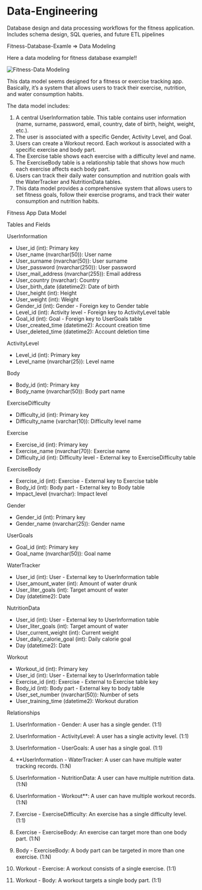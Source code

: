 # Data-Engineering
Database design and data processing workflows for the fitness application. Includes schema design, SQL queries, and future ETL pipelines

Fitness-Database-Examle => Data Modeling

Here a data modeling for fitness database example!!


![Fitness-Data Modeling](https://github.com/user-attachments/assets/f7ed0358-26f2-4ecc-8db6-a8c0e697c141)

This data model seems designed for a fitness or exercise tracking app. Basically, it’s a system that allows users to track their exercise, nutrition, and water consumption habits.

The data model includes:

1) A central UserInformation table. This table contains user information (name, surname, password, email, country, date of birth, height, weight, etc.).
2) The user is associated with a specific Gender, Activity Level, and Goal.
3) Users can create a Workout record. Each workout is associated with a specific exercise and body part.
4) The Exercise table shows each exercise with a difficulty level and name.
5) The ExerciseBody table is a relationship table that shows how much each exercise affects each body part.
6) Users can track their daily water consumption and nutrition goals with the WaterTracker and NutritionData tables.
7) This data model provides a comprehensive system that allows users to set fitness goals, follow their exercise programs, and track their water consumption and nutrition habits.

Fitness App Data Model

Tables and Fields

UserInformation
- User_id (int): Primary key
- User_name (nvarchar(50)): User name
- User_surname (nvarchar(50)): User surname
- User_password (nvarchar(250)): User password
- User_mail_address (nvarchar(255)): Email address
- User_country (nvarchar): Country
- User_birth_date (datetime2): Date of birth
- User_height (int): Height
- User_weight (int): Weight
- Gender_id (int): Gender - Foreign key to Gender table
- Level_id (int): Activity level - Foreign key to ActivityLevel table
- Goal_id (int): Goal - Foreign key to UserGoals table
- User_created_time (datetime2): Account creation time
- User_deleted_time (datetime2): Account deletion time

ActivityLevel
- Level_id (int): Primary key
- Level_name (nvarchar(25)): Level name

Body
- Body_id (int): Primary key
- Body_name (nvarchar(50)): Body part name

ExerciseDifficulty
- Difficulty_id (int): Primary key
- Difficulty_name (varchar(10)): Difficulty level name

Exercise
- Exercise_id (int): Primary key
- Exercise_name (nvarchar(70)): Exercise name
- Difficulty_id (int): Difficulty level - External key to ExerciseDifficulty table

ExerciseBody
- Exercise_id (int): Exercise - External key to Exercise table
- Body_id (int): Body part - External key to Body table
- Impact_level (nvarchar): Impact level

Gender
- Gender_id (int): Primary key
- Gender_name (nvarchar(25)): Gender name

UserGoals
- Goal_id (int): Primary key
- Goal_name (nvarchar(50)): Goal name

WaterTracker
- User_id (int): User - External key to UserInformation table
- User_amount_water (int): Amount of water drunk
- User_liter_goals (int): Target amount of water
- Day (datetime2): Date

NutritionData
- User_id (int): User - External key to UserInformation table
- User_liter_goals (int): Target amount of water
- User_current_weight (int): Current weight
- User_daily_calorie_goal (int): Daily calorie goal
- Day (datetime2): Date

Workout
- Workout_id (int): Primary key
- User_id (int): User - External key to UserInformation table
- Exercise_id (int): Exercise - External to Exercise table key
- Body_id (int): Body part - External key to body table
- User_set_number (nvarchar(50)): Number of sets
- User_training_time (datetime2): Workout duration

Relationships

1. UserInformation - Gender: A user has a single gender. (1:1)

2. UserInformation - ActivityLevel: A user has a single activity level. (1:1)

3. UserInformation - UserGoals: A user has a single goal. (1:1)

4. **UserInformation - WaterTracker: A user can have multiple water tracking records. (1:N)

5. UserInformation - NutritionData: A user can have multiple nutrition data. (1:N)

6. UserInformation - Workout**: A user can have multiple workout records. (1:N)

7. Exercise - ExerciseDifficulty: An exercise has a single difficulty level. (1:1)

8. Exercise - ExerciseBody: An exercise can target more than one body part. (1:N)

9. Body - ExerciseBody: A body part can be targeted in more than one exercise. (1:N)

10. Workout - Exercise: A workout consists of a single exercise. (1:1)
    
11. Workout - Body: A workout targets a single body part. (1:1)
